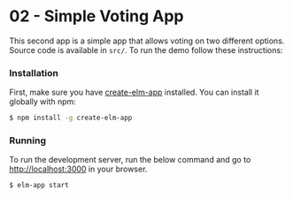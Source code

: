 # 02 - Simple Voting App

This second app is a simple app that allows voting on two different options.
Source code is available in `src/`. To run the demo follow these instructions:

### Installation

First, make sure you have
[create-elm-app](https://github.com/halfzebra/create-elm-app) installed. You can
install it globally with npm:

```sh
$ npm install -g create-elm-app
```

### Running

To run the development server, run the below command and go to
[http://localhost:3000](http://localhost:3000) in your browser.

```sh
$ elm-app start
```
